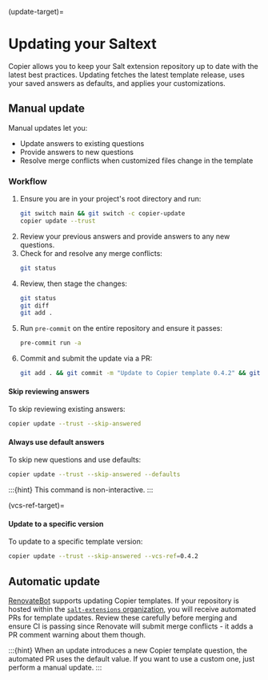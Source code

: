 (update-target)=
# Updating your Saltext

Copier allows you to keep your Salt extension repository up to date with the latest best practices. Updating fetches the latest template release, uses your saved answers as defaults, and applies your customizations.

## Manual update

Manual updates let you:

* Update answers to existing questions
* Provide answers to new questions
* Resolve merge conflicts when customized files change in the template

### Workflow

1. Ensure you are in your project's root directory and run:
    ```bash
    git switch main && git switch -c copier-update
    copier update --trust
    ```
2. Review your previous answers and provide answers to any new questions.
3. Check for and resolve any merge conflicts:
    ```bash
    git status
    ```
4. Review, then stage the changes:
    ```bash
    git status
    git diff
    git add .
    ```
5. Run `pre-commit` on the entire repository and ensure it passes:
    ```bash
    pre-commit run -a
    ```
6. Commit and submit the update via a PR:
   ```bash
   git add . && git commit -m "Update to Copier template 0.4.2" && git push
   ```

#### Skip reviewing answers

To skip reviewing existing answers:

```bash
copier update --trust --skip-answered
```

#### Always use default answers

To skip new questions and use defaults:

```bash
copier update --trust --skip-answered --defaults
```

:::{hint}
This command is non-interactive.
:::

(vcs-ref-target)=
#### Update to a specific version

To update to a specific template version:

```bash
copier update --trust --skip-answered --vcs-ref=0.4.2
```

## Automatic update

[RenovateBot](https://docs.renovatebot.com/) supports updating Copier templates. If your repository is hosted within the  [`salt-extensions` organization](gh-org-ref), you will receive automated PRs for template updates. Review these carefully before merging and ensure CI is passing since Renovate will submit merge conflicts - it adds a PR comment warning about them though.

:::{hint}
When an update introduces a new Copier template question, the automated PR uses the default value. If you want to use a custom one, just perform a manual update.
:::
